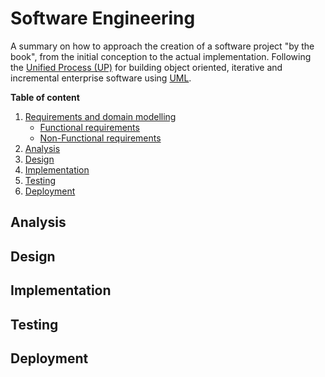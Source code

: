 # Software Engineering

A summary on how to approach the creation of a software project "by the book", from the initial conception to the actual implementation. Following the [Unified Process (UP)](https://en.wikipedia.org/wiki/Unified_Process) for building object oriented, iterative and incremental enterprise software using [UML](https://en.wikipedia.org/wiki/Unified_Modeling_Language).

**Table of content**
1. [Requirements and domain modelling](./01-requirements-and-domain-modelling.md)
    - [Functional requirements](./01-requirements-and-domain-modelling.md#functional-requirements)
    - [Non-Functional requirements](./01-requirements-and-domain-modelling.md#non-functional-requirements)
2. [Analysis](#analysis)
3. [Design](#design)
4. [Implementation](#implementation)
5. [Testing](#testing)
6. [Deployment](#deployment)

## Analysis

## Design

## Implementation

## Testing

## Deployment
